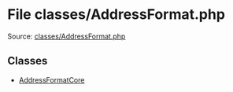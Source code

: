 File classes/AddressFormat.php
=========

Source: [classes/AddressFormat.php](https://github.com/PrestaShop/PrestaShop/blob/1.6.0.1/classes/AddressFormat.php)


Classes
-------

* [AddressFormatCore](class.AddressFormatCore.md)

